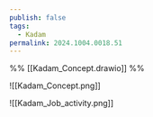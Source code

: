 ```yaml
---
publish: false
tags:
  - Kadam
permalink: 2024.1004.0018.51
---
```

%% [[Kadam_Concept.drawio]] %%

![[Kadam_Concept.png]]

![[Kadam_Job_activity.png]]